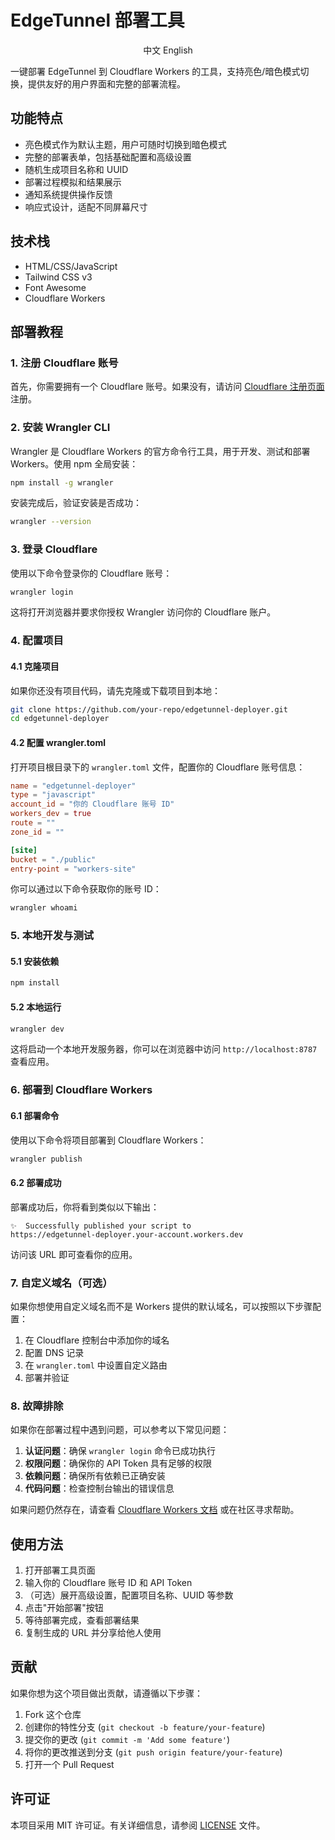 # EdgeTunnel 部署工具
                                                   
<div style="text-align: center;">
中文  English
</div>

一键部署 EdgeTunnel 到 Cloudflare Workers 的工具，支持亮色/暗色模式切换，提供友好的用户界面和完整的部署流程。

## 功能特点

- 亮色模式作为默认主题，用户可随时切换到暗色模式
- 完整的部署表单，包括基础配置和高级设置
- 随机生成项目名称和 UUID
- 部署过程模拟和结果展示
- 通知系统提供操作反馈
- 响应式设计，适配不同屏幕尺寸

## 技术栈

- HTML/CSS/JavaScript
- Tailwind CSS v3
- Font Awesome
- Cloudflare Workers

## 部署教程

### 1. 注册 Cloudflare 账号

首先，你需要拥有一个 Cloudflare 账号。如果没有，请访问 [Cloudflare 注册页面](https://dash.cloudflare.com/sign-up) 注册。

### 2. 安装 Wrangler CLI

Wrangler 是 Cloudflare Workers 的官方命令行工具，用于开发、测试和部署 Workers。使用 npm 全局安装：

```bash
npm install -g wrangler
```

安装完成后，验证安装是否成功：

```bash
wrangler --version
```

### 3. 登录 Cloudflare

使用以下命令登录你的 Cloudflare 账号：

```bash
wrangler login
```

这将打开浏览器并要求你授权 Wrangler 访问你的 Cloudflare 账户。

### 4. 配置项目

#### 4.1 克隆项目

如果你还没有项目代码，请先克隆或下载项目到本地：

```bash
git clone https://github.com/your-repo/edgetunnel-deployer.git
cd edgetunnel-deployer
```

#### 4.2 配置 wrangler.toml

打开项目根目录下的 `wrangler.toml` 文件，配置你的 Cloudflare 账号信息：

```toml
name = "edgetunnel-deployer"
type = "javascript"
account_id = "你的 Cloudflare 账号 ID"
workers_dev = true
route = ""
zone_id = ""

[site]
bucket = "./public"
entry-point = "workers-site"
```

你可以通过以下命令获取你的账号 ID：

```bash
wrangler whoami
```

### 5. 本地开发与测试

#### 5.1 安装依赖

```bash
npm install
```

#### 5.2 本地运行

```bash
wrangler dev
```

这将启动一个本地开发服务器，你可以在浏览器中访问 `http://localhost:8787` 查看应用。

### 6. 部署到 Cloudflare Workers

#### 6.1 部署命令

使用以下命令将项目部署到 Cloudflare Workers：

```bash
wrangler publish
```

#### 6.2 部署成功

部署成功后，你将看到类似以下输出：

```
✨  Successfully published your script to
https://edgetunnel-deployer.your-account.workers.dev
```

访问该 URL 即可查看你的应用。

### 7. 自定义域名（可选）

如果你想使用自定义域名而不是 Workers 提供的默认域名，可以按照以下步骤配置：

1. 在 Cloudflare 控制台中添加你的域名
2. 配置 DNS 记录
3. 在 `wrangler.toml` 中设置自定义路由
4. 部署并验证

### 8. 故障排除

如果你在部署过程中遇到问题，可以参考以下常见问题：

1. **认证问题**：确保 `wrangler login` 命令已成功执行
2. **权限问题**：确保你的 API Token 具有足够的权限
3. **依赖问题**：确保所有依赖已正确安装
4. **代码问题**：检查控制台输出的错误信息

如果问题仍然存在，请查看 [Cloudflare Workers 文档](https://developers.cloudflare.com/workers/) 或在社区寻求帮助。

## 使用方法

1. 打开部署工具页面
2. 输入你的 Cloudflare 账号 ID 和 API Token
3. （可选）展开高级设置，配置项目名称、UUID 等参数
4. 点击"开始部署"按钮
5. 等待部署完成，查看部署结果
6. 复制生成的 URL 并分享给他人使用

## 贡献

如果你想为这个项目做出贡献，请遵循以下步骤：

1. Fork 这个仓库
2. 创建你的特性分支 (`git checkout -b feature/your-feature`)
3. 提交你的更改 (`git commit -m 'Add some feature'`)
4. 将你的更改推送到分支 (`git push origin feature/your-feature`)
5. 打开一个 Pull Request

## 许可证

本项目采用 MIT 许可证。有关详细信息，请参阅 [LICENSE](LICENSE) 文件。

